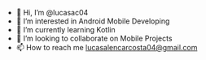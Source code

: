 - 👋 Hi, I’m @lucasac04
- 👀 I’m interested in Android Mobile Developing
- 🌱 I’m currently learning Kotlin
- 💞️ I’m looking to collaborate on Mobile Projects
- 📫 How to reach me lucasalencarcosta04@gmail.com

<!---
lucasac04/lucasac04 is a ✨ special ✨ repository because its `README.md` (this file) appears on your GitHub profile.
You can click the Preview link to take a look at your changes.
--->
